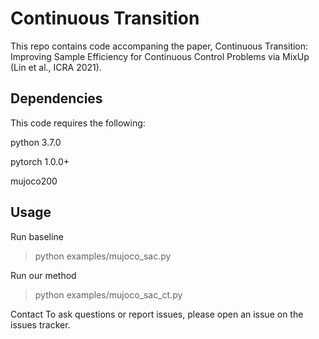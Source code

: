# Continuous Transition

This repo contains code accompaning the paper, Continuous Transition: Improving Sample Efficiency for Continuous Control Problems via MixUp (Lin et al., ICRA 2021).

## Dependencies

This code requires the following:

python 3.7.0

pytorch 1.0.0+

mujoco200

## Usage

Run baseline
> python examples/mujoco_sac.py

Run our method
> python examples/mujoco_sac_ct.py


Contact
To ask questions or report issues, please open an issue on the issues tracker.
